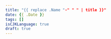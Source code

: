 ```yaml
---
title: "{{ replace .Name "-" " " | title }}"
date: {{ .Date }}
tags: []
isCJKLanguage: true
draft: true
---
```


